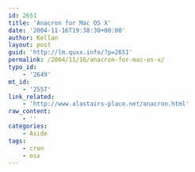 ```yaml
---
id: 2651
title: 'Anacron for Mac OS X'
date: '2004-11-16T19:38:30+00:00'
author: Kellan
layout: post
guid: 'http://lm.quxx.info/?p=2651'
permalink: /2004/11/16/anacron-for-mac-os-x/
typo_id:
    - '2649'
mt_id:
    - '2557'
link_related:
    - 'http://www.alastairs-place.net/anacron.html'
raw_content:
    - ''
categories:
    - Aside
tags:
    - cron
    - osx
---
```


